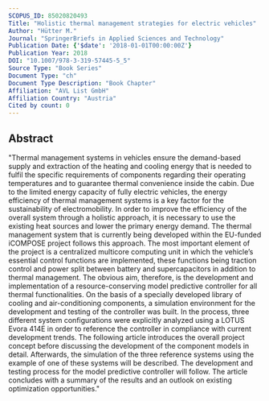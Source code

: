 ```yaml
---
SCOPUS_ID: 85020820493
Title: "Holistic thermal management strategies for electric vehicles"
Author: "Hütter M."
Journal: "SpringerBriefs in Applied Sciences and Technology"
Publication Date: {'$date': '2018-01-01T00:00:00Z'}
Publication Year: 2018
DOI: "10.1007/978-3-319-57445-5_5"
Source Type: "Book Series"
Document Type: "ch"
Document Type Description: "Book Chapter"
Affiliation: "AVL List GmbH"
Affiliation Country: "Austria"
Cited by count: 0
---
```


## Abstract
"Thermal management systems in vehicles ensure the demand-based supply and extraction of the heating and cooling energy that is needed to fulfil the specific requirements of components regarding their operating temperatures and to guarantee thermal convenience inside the cabin. Due to the limited energy capacity of fully electric vehicles, the energy efficiency of thermal management systems is a key factor for the sustainability of electromobility. In order to improve the efficiency of the overall system through a holistic approach, it is necessary to use the existing heat sources and lower the primary energy demand. The thermal management system that is currently being developed within the EU-funded iCOMPOSE project follows this approach. The most important element of the project is a centralized multicore computing unit in which the vehicle’s essential control functions are implemented, these functions being traction control and power split between battery and supercapacitors in addition to thermal management. The obvious aim, therefore, is the development and implementation of a resource-conserving model predictive controller for all thermal functionalities. On the basis of a specially developed library of cooling and air-conditioning components, a simulation environment for the development and testing of the controller was built. In the process, three different system configurations were explicitly analyzed using a LOTUS Evora 414E in order to reference the controller in compliance with current development trends. The following article introduces the overall project concept before discussing the development of the component models in detail. Afterwards, the simulation of the three reference systems using the example of one of these systems will be described. The development and testing process for the model predictive controller will follow. The article concludes with a summary of the results and an outlook on existing optimization opportunities."
